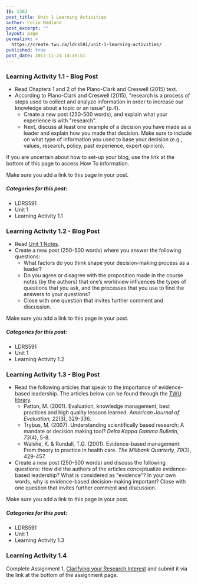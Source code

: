 ```yaml
---
ID: 1363
post_title: Unit 1 Learning Activities
author: Colin Madland
post_excerpt: ""
layout: page
permalink: >
  https://create.twu.ca/ldrs591/unit-1-learning-activities/
published: true
post_date: 2017-11-24 14:49:51
---
```

<h3>Learning Activity 1.1 - Blog Post</h3>

<ul>
<li>Read Chapters 1 and 2 of the Plano-Clark and Creswell (2015) text.</li>
<li>According to Plano-Clark and Creswell (2015), "research is a process of steps used to collect and analyze information in order to increase our knowledge about a topic or an issue" (p.4). 

<ul>
<li>Create a new post (250-500 words), and explain what your experience is with "research". </li>
<li>Next, discuss at least one example of a decision you have made as a leader and explain how you made that decision. Make sure to include on what type of information you used to base your decision (e.g., values, research, policy, past experience, expert opinion). </li>
</ul></li>
</ul>

If you are uncertain about how to set-up your blog, use the link at the bottom of this page to access How To information.

Make sure you add a link to this page in your post.

<h5>Categories for this post:</h5>

<ul>
<li>LDRS591</li>
<li>Unit 1</li>
<li>Learning Activity 1.1</li>
</ul>

<h3>Learning Activity 1.2 - Blog Post</h3>

<ul>
<li>Read <a href="https://create.twu.ca/ldrs591/unit-1-notes">Unit 1 Notes</a>.</li>
<li>Create a new post (250-500 words) where you answer the following questions: 

<ul>
<li>What factors do you think shape your decision-making process as a leader? </li>
<li>Do you agree or disagree with the proposition made in the course notes (by the authors) that one’s worldview influences the types of questions that you ask, and the processes that you use to find the answers to your questions? </li>
<li>Close with one question that invites further comment and discussion. </li>
</ul></li>
</ul>

Make sure you add a link to this page in your post.

<h5>Categories for this post:</h5>

<ul>
<li>LDRS591</li>
<li>Unit 1</li>
<li>Learning Activity 1.2</li>
</ul>

<h3>Learning Activity 1.3 - Blog Post</h3>

<ul>
<li>Read the following articles that speak to the importance of evidence-based leadership. The articles below can be found through the <a href="https://twu.ca/library">TWU library</a>.

<ul>
<li>Patton, M. (2001). Evaluation, knowledge management, best practices and high quality lessons learned. <em>American Journal of Evaluation, 22</em>(3), 329-336.</li>
<li>Trybus, M. (2007). Understanding scientifically based research: A mandate or decision making tool? <em>Delta Kappa Gamma Bulletin, 73</em>(4), 5-8.</li>
<li>Walshe, K. &amp; Rundall, T.G. (2001). Evidence-based management: From theory to practice in health care. <em>The Millbank Quarterly, 79</em>(3), 429-457.</li>
</ul></li>
<li>Create a new post (250-500 words) and discuss the following questions: How did the authors of the articles conceptualize evidence-based leadership? What is considered as "evidence"? In your own words, why is evidence-based decision-making important? Close with one question that invites further comment and discussion. </li>
</ul>

Make sure you add a link to this page in your post.

<h5>Categories for this post:</h5>

<ul>
<li>LDRS591</li>
<li>Unit 1</li>
<li>Learning Activity 1.3</li>
</ul>

<h3>Learning Activity 1.4</h3>

Complete Assignment 1, <a href="https://create.twu.ca/ldrs591/clarifying-your-research-interest-2/">Clarifying your Research Interest</a> and submit it via the link at the bottom of the assignment page.